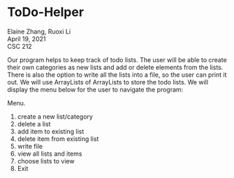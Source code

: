 # ToDo-Helper

Elaine Zhang, Ruoxi Li  
April 19, 2021  
CSC 212 

Our program helps to keep track of todo lists. The user will be able to create their own categories as new lists and add or delete elements from the lists. There is also the option to write all the lists into a file, so the user can print it out. We will use ArrayLists of ArrayLists to store the todo lists. We will display the menu below for the user to navigate the program: 

Menu.
1. create a new list/category
2. delete a list
3. add item to existing list
4. delete item from existing list
5. write file  
6. view all lists and items
7. choose lists to view
0. Exit
